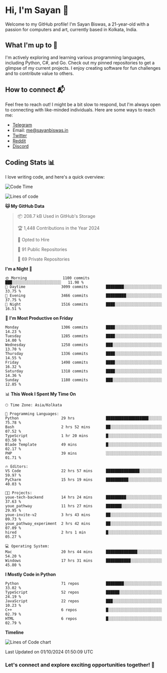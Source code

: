 # Hi, I'm Sayan 👋

Welcome to my GitHub profile! I'm Sayan Biswas, a 21-year-old with a passion for computers and art, currently based in Kolkata, India.

## What I'm up to 🚀

I'm actively exploring and learning various programming languages, including Python, C#, and Go. Check out my pinned repositories to get a glimpse of my current projects. I enjoy creating software for fun challenges and to contribute value to others.

## How to connect 📬

Feel free to reach out! I might be a bit slow to respond, but I'm always open to connecting with like-minded individuals. Here are some ways to reach me:

- [Telegram](https://t.me/dank_as_fuck)
- Email: [me@sayanbiswas.in](mailto:me@sayanbiswas.in)
- [Twitter](https://twitter.com/TheDankDel)
- [Reddit](https://www.reddit.com/user/dank_as_fuck_/)
- [Discord](https://discordapp.com/users/506536929152466945)

## Coding Stats 📊

I love writing code, and here's a quick overview:

<!--START_SECTION:waka-->
![Code Time](http://img.shields.io/badge/Code%20Time-1%2C814%20hrs%2053%20mins-blue)

![Lines of code](https://img.shields.io/badge/From%20Hello%20World%20I%27ve%20Written-6.2%20million%20lines%20of%20code-blue)

**🐱 My GitHub Data** 

> 📦 208.7 kB Used in GitHub's Storage 
 > 
> 🏆 1,448 Contributions in the Year 2024
 > 
> 💼 Opted to Hire
 > 
> 📜 91 Public Repositories 
 > 
> 🔑 69 Private Repositories 
 > 
**I'm a Night 🦉** 

```text
🌞 Morning                1100 commits        ███░░░░░░░░░░░░░░░░░░░░░░   11.98 % 
🌆 Daytime                3099 commits        ████████░░░░░░░░░░░░░░░░░   33.75 % 
🌃 Evening                3466 commits        █████████░░░░░░░░░░░░░░░░   37.75 % 
🌙 Night                  1516 commits        ████░░░░░░░░░░░░░░░░░░░░░   16.51 % 
```
📅 **I'm Most Productive on Friday** 

```text
Monday                   1306 commits        ████░░░░░░░░░░░░░░░░░░░░░   14.23 % 
Tuesday                  1285 commits        ████░░░░░░░░░░░░░░░░░░░░░   14.00 % 
Wednesday                1258 commits        ███░░░░░░░░░░░░░░░░░░░░░░   13.70 % 
Thursday                 1336 commits        ████░░░░░░░░░░░░░░░░░░░░░   14.55 % 
Friday                   1498 commits        ████░░░░░░░░░░░░░░░░░░░░░   16.32 % 
Saturday                 1318 commits        ████░░░░░░░░░░░░░░░░░░░░░   14.36 % 
Sunday                   1180 commits        ███░░░░░░░░░░░░░░░░░░░░░░   12.85 % 
```


📊 **This Week I Spent My Time On** 

```text
🕑︎ Time Zone: Asia/Kolkata

💬 Programming Languages: 
Python                   29 hrs              ███████████████████░░░░░░   75.78 % 
Bash                     2 hrs 52 mins       ██░░░░░░░░░░░░░░░░░░░░░░░   07.52 % 
TypeScript               1 hr 20 mins        █░░░░░░░░░░░░░░░░░░░░░░░░   03.50 % 
Blade Template           49 mins             █░░░░░░░░░░░░░░░░░░░░░░░░   02.17 % 
PHP                      39 mins             ░░░░░░░░░░░░░░░░░░░░░░░░░   01.71 % 

🔥 Editors: 
VS Code                  22 hrs 57 mins      ███████████████░░░░░░░░░░   59.97 % 
PyCharm                  15 hrs 19 mins      ██████████░░░░░░░░░░░░░░░   40.03 % 

🐱‍💻 Projects: 
youe-tech-backend        14 hrs 24 mins      █████████░░░░░░░░░░░░░░░░   37.63 % 
youe_pathway             11 hrs 27 mins      ███████░░░░░░░░░░░░░░░░░░   29.95 % 
youe-invite-v2           3 hrs 43 mins       ██░░░░░░░░░░░░░░░░░░░░░░░   09.73 % 
youe_pathway_experiment  2 hrs 42 mins       ██░░░░░░░░░░░░░░░░░░░░░░░   07.09 % 
hired                    2 hrs 1 min         █░░░░░░░░░░░░░░░░░░░░░░░░   05.27 % 

💻 Operating System: 
Mac                      20 hrs 44 mins      ██████████████░░░░░░░░░░░   54.20 % 
Windows                  17 hrs 31 mins      ███████████░░░░░░░░░░░░░░   45.80 % 
```

**I Mostly Code in Python** 

```text
Python                   71 repos            ████████░░░░░░░░░░░░░░░░░   33.02 % 
TypeScript               52 repos            ██████░░░░░░░░░░░░░░░░░░░   24.19 % 
JavaScript               22 repos            ███░░░░░░░░░░░░░░░░░░░░░░   10.23 % 
C++                      6 repos             █░░░░░░░░░░░░░░░░░░░░░░░░   02.79 % 
HTML                     6 repos             █░░░░░░░░░░░░░░░░░░░░░░░░   02.79 % 
```



**Timeline**

![Lines of Code chart](https://raw.githubusercontent.com/Dank-del/Dank-del/main/assets/bar_graph.png)


 Last Updated on 01/10/2024 01:50:09 UTC
<!--END_SECTION:waka-->

### Let's connect and explore exciting opportunities together! 🚀
